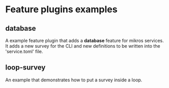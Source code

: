 # Feature plugins examples

## database

A example feature plugin that adds a **database** feature for mikros services.
It adds a new survey for the CLI and new definitions to be written into the
'service.toml' file.

## loop-survey

An example that demonstrates how to put a survey inside a loop.
